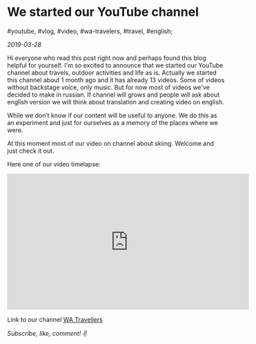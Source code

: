 # We started our YouTube channel

#youtube, #vlog, #video, #wa-travelers, #travel, #english;

_2019-03-28_

Hi everyone who read this post right now and perhaps found this blog helpful for yourself. I'm so excited to announce that we started our YouTube channel about travels, outdoor activities and life as is. Actually we started this channel about 1 month ago and it has already 13 videos. Some of videos without backstage voice, only music. But for now most of videos we've decided to make in russian.  If channel will grows and people will ask about english version we will think about translation and creating video on english.

While we don’t know if our content will be useful to anyone. We do this as an experiment and just for ourselves as a memory of the places where we were.

At this moment most of our video on channel about skiing. Welcome and just check it out.

Here one of our video timelapse:

<div class="responsive-iframe">
<iframe width="560" height="315" src="https://www.youtube.com/embed/ir3hzxq1j-M" frameborder="0" allow="accelerometer; autoplay; encrypted-media; gyroscope; picture-in-picture" allowfullscreen></iframe>
</div>

Link to our channel [WA Travellers](https://www.youtube.com/channel/UCMlDLVoNxAD59tLlKpAbPYQ)

_Subscribe, like, comment!_ :v:
